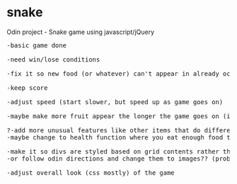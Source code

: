 snake
=====

Odin project - Snake game using javascript/jQuery

<pre>
-basic game done

-need win/lose conditions

-fix it so new food (or whatever) can't appear in already occupied grid space

-keep score

-adjust speed (start slower, but speed up as game goes on)

-maybe make more fruit appear the longer the game goes on (instead of just one at a time)

?-add more unusual features like other items that do different things (affect speed, just points, walls, moving enemies, etc.)
-maybe change to health function where you eat enough food to 'level up' and THEN you grow (then can have bad things make you lose health or segment or whatever)

-make it so divs are styled based on grid contents rather than just using text characters (css already exists for this in snake.css)
-or follow odin directions and change them to images?? (prob not)

-adjust overall look (css mostly) of the game
</pre>